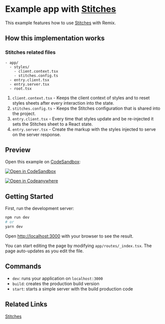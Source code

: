 # Example app with [Stitches](https://stitches.dev/)

This example features how to use [Stitches](https://stitches.dev/) with Remix.

## How this implementation works

### Stitches related files

```
- app/
  - styles/
    - client.context.tsx
    - stitches.config.ts
  - entry.client.tsx
  - entry.server.tsx
  - root.tsx
```

1. `client.context.tsx` - Keeps the client context of styles and to reset styles sheets after every interaction into the state.
2. `stitches.config.ts` - Keeps the Stitches configuration that is shared into
   the project.
3. `entry.client.tsx` - Every time that styles update and be re-injected it sets the
   Stitches sheet to a React state.
4. `entry.server.tsx` - Create the markup with the styles injected to serve on the server response.

## Preview

Open this example on [CodeSandbox](https://codesandbox.io/):

[![Open in CodeSandbox](https://codesandbox.io/static/img/play-codesandbox.svg)](https://codesandbox.io/s/github/remix-run/examples/tree/main/stitches)

[![Open in Codeanywhere](https://codeanywhere.com/img/open-in-codeanywhere-btn.svg)](https://app.codeanywhere.com/#https://github.com/remix-run/examples)

## Getting Started

First, run the development server:

```bash
npm run dev
# or
yarn dev
```

Open [http://localhost:3000](http://localhost:3000) with your browser to see the result.

You can start editing the page by modifying `app/routes/_index.tsx`. The page auto-updates as you edit the file.

## Commands

- `dev`: runs your application on `localhost:3000`
- `build`: creates the production build version
- `start`: starts a simple server with the build production code

## Related Links

[Stitches](https://stitches.dev/)
